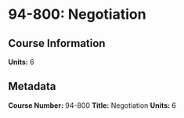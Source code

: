 # 94-800: Negotiation

## Course Information

**Units:** 6

## Metadata

**Course Number:** 94-800
**Title:** Negotiation
**Units:** 6
